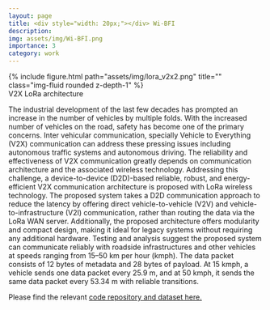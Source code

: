 ```yaml
---
layout: page
title: <div style="width: 20px;"></div> Wi-BFI
description:
img: assets/img/Wi-BFI.png
importance: 3
category: work
---
```


<div class="row">
    <div class="col-sm mt-3 mt-md-0">
        {% include figure.html path="assets/img/lora_v2x2.png" title="" class="img-fluid rounded z-depth-1" %}
    </div>
</div>
<div class="caption">
    V2X LoRa architecture
</div>

The industrial development of the last few decades has prompted an increase in the
number of vehicles by multiple folds. With the increased number of vehicles on the road, safety has
become one of the primary concerns. Inter vehicular communication, specially Vehicle to Everything
(V2X) communication can address these pressing issues including autonomous traffic systems and
autonomous driving. The reliability and effectiveness of V2X communication greatly depends on
communication architecture and the associated wireless technology. Addressing this challenge, a
device-to-device (D2D)-based reliable, robust, and energy-efficient V2X communication architecture
is proposed with LoRa wireless technology. The proposed system takes a D2D communication
approach to reduce the latency by offering direct vehicle-to-vehicle (V2V) and vehicle-to-infrastructure
(V2I) communication, rather than routing the data via the LoRa WAN server. Additionally, the
proposed architecture offers modularity and compact design, making it ideal for legacy systems
without requiring any additional hardware. Testing and analysis suggest the proposed system
can communicate reliably with roadside infrastructures and other vehicles at speeds ranging from
15–50 km per hour (kmph). The data packet consists of 12 bytes of metadata and 28 bytes of payload.
At 15 kmph, a vehicle sends one data packet every 25.9 m, and at 50 kmph, it sends the same data
packet every 53.34 m with reliable transitions.

Please find the relevant <a href="https://github.com/Foysal1565/COVID-19-Detection-AI-MDPI">code repository and dataset here.</a>
